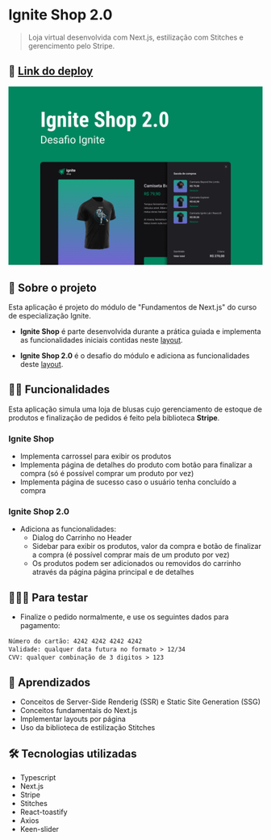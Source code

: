 # Ignite Shop 2.0

> Loja virtual desenvolvida com Next.js, estilização com Stitches e gerencimento pelo Stripe.

## 📲 [Link do deploy](https://ignite-shop-five.vercel.app/)

![Capa](./public/capa.png)

## 📑 Sobre o projeto

Esta aplicação é projeto do módulo de "Fundamentos de Next.js" do curso de especialização Ignite.

-  **Ignite Shop** é parte desenvolvida durante a prática guiada e implementa as funcionalidades iniciais contidas neste [layout](<https://www.figma.com/file/MjcXVLgQxiPU8s2LuKwstR/Ignite-Shop-(Copy)>).

-  **Ignite Shop 2.0** é o desafio do módulo e adiciona as funcionalidades deste [layout](<https://www.figma.com/file/DdDCcDXklWykjkW3AkL6UZ/Ignite-Shop-2.0-(Copy)?node-id=0%3A1>).

## ✍🏻 Funcionalidades

Esta aplicação simula uma loja de blusas cujo gerenciamento de estoque de produtos e finalização de pedidos é feito pela biblioteca **Stripe**.

### Ignite Shop

-  Implementa carrossel para exibir os produtos
-  Implementa página de detalhes do produto com botão para finalizar a compra (só é possível comprar um produto por vez)
-  Implementa página de sucesso caso o usuário tenha concluído a compra

### Ignite Shop 2.0

-  Adiciona as funcionalidades:
   -  Dialog do Carrinho no Header
   -  Sidebar para exibir os produtos, valor da compra e botão de finalizar a compra (é possível comprar mais de um produto por vez)
   -  Os produtos podem ser adicionados ou removidos do carrinho através da página página principal e de detalhes

## 🧑🏻‍💻 Para testar

-  Finalize o pedido normalmente, e use os seguintes dados para pagamento:

```
Número do cartão: 4242 4242 4242 4242
Validade: qualquer data futura no formato > 12/34
CVV: qualquer combinação de 3 digitos > 123
```

## 🧠 Aprendizados

-  Conceitos de Server-Side Renderig (SSR) e Static Site Generation (SSG)
-  Conceitos fundamentais do Next.js
-  Implementar layouts por página
-  Uso da biblioteca de estilização Stitches

## 🛠 Tecnologias utilizadas

-  Typescript
-  Next.js
-  Stripe
-  Stitches
-  React-toastify
-  Axios
-  Keen-slider
